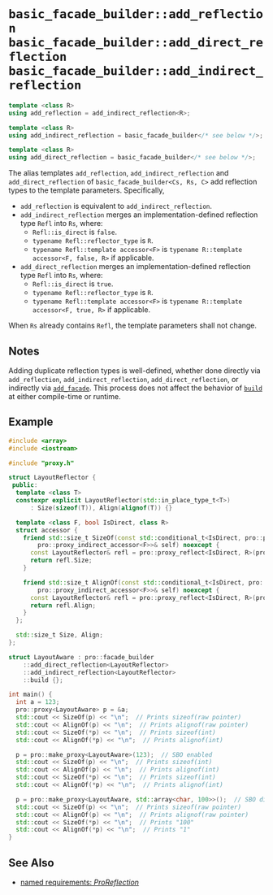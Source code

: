 # `basic_facade_builder::add_reflection`<br />`basic_facade_builder::add_direct_reflection`<br />`basic_facade_builder::add_indirect_reflection`

```cpp
template <class R>
using add_reflection = add_indirect_reflection<R>;

template <class R>
using add_indirect_reflection = basic_facade_builder</* see below */>;

template <class R>
using add_direct_reflection = basic_facade_builder</* see below */>;
```

The alias templates `add_reflection`, `add_indirect_reflection` and `add_direct_reflection` of `basic_facade_builder<Cs, Rs, C>` add reflection types to the template parameters. Specifically,

- `add_reflection` is equivalent to `add_indirect_reflection`.
- `add_indirect_reflection` merges an implementation-defined reflection type `Refl` into `Rs`, where:
  - `Refl::is_direct` is `false`.
  - `typename Refl::reflector_type` is `R`.
  - `typename Refl::template accessor<F>` is `typename R::template accessor<F, false, R>` if applicable.
- `add_direct_reflection` merges an implementation-defined reflection type `Refl` into `Rs`, where:
  - `Refl::is_direct` is `true`.
  - `typename Refl::reflector_type` is `R`.
  - `typename Refl::template accessor<F>` is `typename R::template accessor<F, true, R>` if applicable.

When `Rs` already contains `Refl`, the template parameters shall not change.

## Notes

Adding duplicate reflection types is well-defined, whether done directly via `add_reflection`, `add_indirect_reflection`, `add_direct_reflection`, or indirectly via [`add_facade`](add_facade.md). This process does not affect the behavior of [`build`](build.md) at either compile-time or runtime.

## Example

```cpp
#include <array>
#include <iostream>

#include "proxy.h"

struct LayoutReflector {
 public:
  template <class T>
  constexpr explicit LayoutReflector(std::in_place_type_t<T>)
      : Size(sizeof(T)), Align(alignof(T)) {}

  template <class F, bool IsDirect, class R>
  struct accessor {
    friend std::size_t SizeOf(const std::conditional_t<IsDirect, pro::proxy<F>,
        pro::proxy_indirect_accessor<F>>& self) noexcept {
      const LayoutReflector& refl = pro::proxy_reflect<IsDirect, R>(pro::access_proxy<F>(self));
      return refl.Size;
    }

    friend std::size_t AlignOf(const std::conditional_t<IsDirect, pro::proxy<F>,
        pro::proxy_indirect_accessor<F>>& self) noexcept {
      const LayoutReflector& refl = pro::proxy_reflect<IsDirect, R>(pro::access_proxy<F>(self));
      return refl.Align;
    }
  };

  std::size_t Size, Align;
};

struct LayoutAware : pro::facade_builder
    ::add_direct_reflection<LayoutReflector>
    ::add_indirect_reflection<LayoutReflector>
    ::build {};

int main() {
  int a = 123;
  pro::proxy<LayoutAware> p = &a;
  std::cout << SizeOf(p) << "\n";  // Prints sizeof(raw pointer)
  std::cout << AlignOf(p) << "\n";  // Prints alignof(raw pointer)
  std::cout << SizeOf(*p) << "\n";  // Prints sizeof(int)
  std::cout << AlignOf(*p) << "\n";  // Prints alignof(int)

  p = pro::make_proxy<LayoutAware>(123);  // SBO enabled
  std::cout << SizeOf(p) << "\n";  // Prints sizeof(int)
  std::cout << AlignOf(p) << "\n";  // Prints alignof(int)
  std::cout << SizeOf(*p) << "\n";  // Prints sizeof(int)
  std::cout << AlignOf(*p) << "\n";  // Prints alignof(int)

  p = pro::make_proxy<LayoutAware, std::array<char, 100>>();  // SBO disabled
  std::cout << SizeOf(p) << "\n";  // Prints sizeof(raw pointer)
  std::cout << AlignOf(p) << "\n";  // Prints alignof(raw pointer)
  std::cout << SizeOf(*p) << "\n";  // Prints "100"
  std::cout << AlignOf(*p) << "\n";  // Prints "1"
}
```

## See Also

- [named requirements: *ProReflection*](../ProReflection.md)
